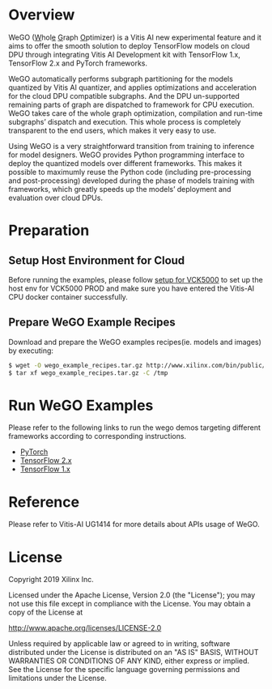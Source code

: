 # Overview

WeGO (<u>W</u>hol<u>e</u> <u>G</u>raph <u>O</u>ptimizer) is a Vitis AI new experimental feature and it aims to offer the smooth solution to deploy TensorFlow models on cloud DPU through integrating Vitis AI Development kit with TensorFlow 1.x, TensorFlow 2.x and PyTorch frameworks.

WeGO automatically performs subgraph partitioning for the models quantized by Vitis AI quantizer, and applies optimizations and acceleration for the cloud DPU compatible subgraphs.  And the DPU un-supported remaining parts of graph are dispatched to framework for CPU execution. WeGO takes care of the whole graph optimization, compilation and run-time subgraphs’ dispatch and execution. This whole process is completely transparent to the end users, which makes it very easy to use. 

Using WeGO is a very straightforward transition from training to inference for model designers. WeGO provides Python programming interface to deploy the quantized models over different frameworks. This makes it possible to maximumly reuse the Python code (including pre-processing and post-processing) developed during the phase of models training with frameworks, which greatly speeds up the models’ deployment and evaluation over cloud DPUs.


# Preparation

## Setup Host Environment for Cloud
Before running the examples, please follow [setup for VCK5000](../../setup/vck5000) to set up the host env for VCK5000 PROD and make sure you have entered the Vitis-AI CPU docker container successfully.

## Prepare WeGO Example Recipes
Download and prepare the WeGO examples recipes(ie. models and images) by executing:
```bash
$ wget -O wego_example_recipes.tar.gz http://www.xilinx.com/bin/public/openDownload?filename=wego_example_recipes.tar.gz
$ tar xf wego_example_recipes.tar.gz -C /tmp
```

# Run WeGO Examples

Please refer to the following links to run the wego demos targeting different frameworks according to corresponding instructions.

- [PyTorch](./pytorch) 
- [TensorFlow 2.x](./tensorflow-2.x)
- [TensorFlow 1.x](./tensorflow-1.x)


# Reference

Please refer to Vitis-AI UG1414 for more details about APIs usage of WeGO.

# License
Copyright 2019 Xilinx Inc.

Licensed under the Apache License, Version 2.0 (the "License"); you may not use this file except in compliance with the License. You may obtain a copy of the License at

http://www.apache.org/licenses/LICENSE-2.0

Unless required by applicable law or agreed to in writing, software distributed under the License is distributed on an "AS IS" BASIS, WITHOUT WARRANTIES OR CONDITIONS OF ANY KIND, either express or implied. See the License for the specific language governing permissions and limitations under the License.
